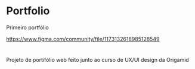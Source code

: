 # Portfolio
Primeiro portfólio

https://www.figma.com/community/file/1173132618985128549

#
Projeto de portifólio web feito junto ao curso de UX/UI design da Origamid
